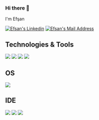 ### Hi there 👋


 I'm Efşan

 <a href="https://www.linkedin.com/in/ef%C5%9Fan-nart-7441991b7" target="_blank" rel="nofollow"><img alt="Efsan's Linkedin" src="https://img.shields.io/badge/LinkedIn-black?style=for-the-badge&logo=linkedin&logoColor=white" /></a>
<a href="mailto:efsannart@gmail.com" target="_blank" rel="nofollow"><img alt="Efsan's Mail Address" src="https://img.shields.io/badge/Gmail-black?style=for-the-badge&logo=gmail&logoColor=white" /></a>




## Technologies & Tools 
<img src="https://img.shields.io/badge/C%23-black?style=for-the-badge&logo=c-sharp&logoColor=white"></img>
<img src="https://img.shields.io/badge/Microsoft_SQL_Server-black?style=for-the-badge&logo=microsoft-sql-server&logoColor=white"></img>
<img src="https://img.shields.io/badge/Java-black?style=for-the-badge&logo=Java&logoColor=white"></img>
<img src="https://img.shields.io/badge/JavaScript-black?style=for-the-badge&logo=javascript&logoColor=F7DF1E"></img>


## OS
<img src="https://img.shields.io/badge/Windows-black?style=for-the-badge&logo=windows&logoColor=white"></img>


## IDE
<img src="https://img.shields.io/badge/Visual_Studio_2019-black?style=for-the-badge&logo=visual%20studio&logoColor=white"></img>
<img src="https://img.shields.io/badge/Visual_Studio_Code-black?style=for-the-badge&logo=visual%20studio%20code&logoColor=white"></img>
<img src="https://img.shields.io/badge/Eclipse-black?style=for-the-badge&logo=eclipse&logoColor=white"></img>
